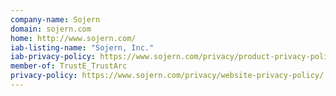 ```yaml
---
company-name: Sojern
domain: sojern.com
home: http://www.sojern.com/
iab-listing-name: "Sojern, Inc."
iab-privacy-policy: https://www.sojern.com/privacy/product-privacy-policy/
member-of: TrustE_TrustArc
privacy-policy: https://www.sojern.com/privacy/website-privacy-policy/
---
```




